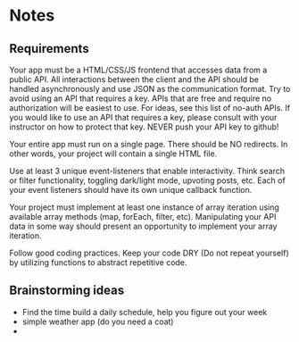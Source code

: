 # Notes

## Requirements
Your app must be a HTML/CSS/JS frontend that accesses data from a public API. All interactions between the client and the API should be handled asynchronously and use JSON as the communication format. Try to avoid using an API that requires a key. APIs that are free and require no authorization will be easiest to use. For ideas, see this list of no-auth APIs. If you would like to use an API that requires a key, please consult with your instructor on how to protect that key. NEVER push your API key to github!

Your entire app must run on a single page. There should be NO redirects. In other words, your project will contain a single HTML file.

Use at least 3 unique event-listeners that enable interactivity. Think search or filter functionality, toggling dark/light mode, upvoting posts, etc. Each of your event listeners should have its own unique callback function.

Your project must implement at least one instance of array iteration using available array methods (map, forEach, filter, etc). Manipulating your API data in some way should present an opportunity to implement your array iteration.

Follow good coding practices. Keep your code DRY (Do not repeat yourself) by utilizing functions to abstract repetitive code.

## Brainstorming ideas

- Find the time build a daily schedule, help you figure out your week
- simple weather app (do you need a coat)
- 